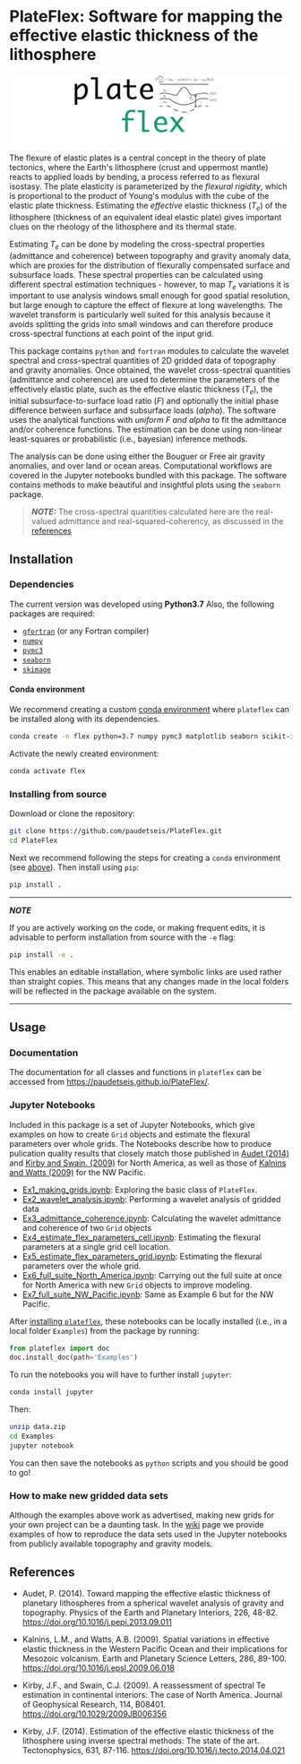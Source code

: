 # PlateFlex: Software for mapping the effective elastic thickness of the lithosphere

![](./plateflex/examples/picture/plateflex_logo.png)

The flexure of elastic plates is a central concept in the theory of plate tectonics,
where the Earth's lithosphere (crust and uppermost mantle) reacts to applied loads 
by bending, a process referred to as flexural isostasy. The plate elasticity is 
parameterized by the *flexural rigidity*, which is proportional to the product of 
Young's modulus with the cube of the elastic plate thickness. Estimating the *effective* 
elastic thickness (<i>T<sub>e</sub></i>) of the lithosphere (thickness 
of an equivalent ideal elastic plate) gives important clues on the rheology of the 
lithosphere and its thermal state. 

Estimating <i>T<sub>e</sub></i> can be done by modeling the cross-spectral properties 
(admittance and coherence) between topography and gravity anomaly data, 
which are proxies for the distribution of flexurally compensated surface and subsurface 
loads. These spectral properties can be calculated using different spectral
estimation techniques - however, to map <i>T<sub>e</sub></i> variations it is 
important to use analysis windows small enough for good spatial resolution, but 
large enough to capture the effect of flexure at long wavelengths. The wavelet 
transform is particularly well suited for this analysis because it avoids splitting
the grids into small windows and can therefore produce cross-spectral functions
at each point of the input grid.

This package contains `python` and `fortran` modules to calculate the wavelet spectral
and cross-spectral quantities of 2D gridded data of topography and gravity anomalies.
Once obtained, the wavelet cross-spectral quantities (admittance and coherence) are
used to determine the parameters of the effectively elastic plate, such as the 
effective elastic thickness (<i>T<sub>e</sub></i>), the initial subsurface-to-surface
load ratio (<i>F</i>) and optionally the initial phase difference between
surface and subsurface loads (<i>alpha</i>). The software uses the analytical
functions with *uniform F and alpha* to fit the admittance and/or coherence functions. 
The estimation can be done using non-linear least-squares or probabilistic (i.e., bayesian)
inference methods. 

The analysis can be done using either the Bouguer or Free air gravity anomalies, and
over land or ocean areas. Computational workflows are covered in the Jupyter 
notebooks bundled with this package. The software contains methods to make beautiful and
insightful plots using the `seaborn` package.
    
> **_NOTE:_**  The cross-spectral quantities calculated here are the real-valued admittance and real-squared-coherency, as discussed in the [references](#references)

## Installation

### Dependencies

The current version was developed using **Python3.7**
Also, the following packages are required:

- [`gfortran`](https://gcc.gnu.org/wiki/GFortran) (or any Fortran compiler)
- [`numpy`](https://numpy.org)
- [`pymc3`](https://docs.pymc.io)
- [`seaborn`](https://seaborn.pydata.org)
- [`skimage`](https://scikit-image.org)

<!-- ### Installing using pip

You can install `plateflex` using the [pip package manager](https://pypi.org/project/pip/):

```bash
pip install plateflex
```
All the dependencies will be automatically installed by `pip`.

### Installing with conda

You can install `plateflex` using the [conda package manager](https://conda.io).
Its required dependencies can be easily installed with:

```bash
conda install numpy pymc3 matplotlib -c conda-forge
```

Then `plateflex` can be installed with `pip`:

```bash
pip install plateflex
```
 -->
#### Conda environment

We recommend creating a custom 
[conda environment](https://conda.io/docs/user-guide/tasks/manage-environments.html)
where `plateflex` can be installed along with its dependencies. 

<!-- - Create a environment called `pflex` and install all dependencies:
 -->
```bash
conda create -n flex python=3.7 numpy pymc3 matplotlib seaborn scikit-image -c conda-forge
```

<!-- - or create it from the `flex_env.yml` file by first checking out the repository:

```bash
git checkout https://github.com/paudetseis/PlateFlex.git
cd PlateFlex
conda env create -f pflex_env.yml
```
 -->
Activate the newly created environment:

```bash
conda activate flex
```

<!-- Install `plateflex` with `pip`:

```bash
pip install plateflex
```
 -->
### Installing from source

Download or clone the repository:
```bash
git clone https://github.com/paudetseis/PlateFlex.git
cd PlateFlex
```

Next we recommend following the steps for creating a `conda` environment (see [above](#conda-environment)). Then install using `pip`:

```bash
pip install .
``` 

---
**_NOTE_**

If you are actively working on the code, or making frequent edits, it is advisable to perform 
installation from source with the `-e` flag: 

```bash
pip install -e .
```

This enables an editable installation, where symbolic links are used rather than straight 
copies. This means that any changes made in the local folders will be reflected in the 
package available on the system.

---

## Usage 

### Documentation

The documentation for all classes and functions in `plateflex` can be accessed from https://paudetseis.github.io/PlateFlex/.

### Jupyter Notebooks

Included in this package is a set of Jupyter Notebooks, which give examples on how to create `Grid` objects and estimate
the flexural parameters over whole grids. The Notebooks describe how to produce pulication quality results that closely
match those published in [Audet (2014)](#references) and [Kirby and Swain. (2009)](#references) for North America, as well
as those of [Kalnins and Watts (2009)](#references) for the NW Pacific.

- [Ex1_making_grids.ipynb](./plateflex/examples/Notebooks/Ex1_making_grids.ipynb): Exploring the basic class of `PlateFlex`.
- [Ex2_wavelet_analysis.ipynb](./plateflex/examples/Notebooks/Ex2_wavelet_analysis.ipynb): Performing a wavelet analysis of gridded data
- [Ex3_admittance_coherence.ipynb](./plateflex/examples/Notebooks/Ex3_admittance_coherence.ipynb): Calculating the wavelet admittance and coherence of two `Grid` objects
- [Ex4_estimate_flex_parameters_cell.ipynb](./plateflex/examples/Notebooks/Ex4_estimate_flex_parameters_cell.ipynb): Estimating the flexural parameters at a single grid cell location.
- [Ex5_estimate_flex_parameters_grid.ipynb](./plateflex/examples/Notebooks/Ex5_estimate_flex_parameters_grid.ipynb): Estimating the flexural parameters over the whole grid.
- [Ex6_full_suite_North_America.ipynb](./plateflex/examples/Notebooks/Ex6_full_suite_North_America.ipynb): Carrying out the full suite at once for North America with new `Grid` objects to improve modeling.
- [Ex7_full_suite_NW_Pacific.ipynb](./plateflex/examples/Notebooks/Ex7_full_suite_NW_Pacific.ipynb): Same as Example 6 but for the NW Pacific.

After [installing `plateflex`](#installation), these notebooks can be locally installed (i.e., in a local folder `Examples`) from the package by running:

```python
from plateflex import doc
doc.install_doc(path='Examples')
```

To run the notebooks you will have to further install `jupyter`:

```bash
conda install jupyter
```

Then:

```bash
unzip data.zip
cd Examples
jupyter notebook
```

You can then save the notebooks as `python` scripts and you should be good to go!

### How to make new gridded data sets

Although the examples above work as advertised, making new grids for your own project can be a daunting task. In the [wiki](https://github.com/paudetseis/PlateFlex/wiki/How-to-make-gridded-data-sets-to-use-with-PlateFlex) page we provide examples of how to reproduce the data sets used in the Jupyter notebooks from publicly available topography and gravity models. 


<!-- ### Testing

A series of tests are located in the ``tests`` subdirectory. In order to perform these tests, clone the repository and run `pytest` (`conda install pytest` if needed):

```bash
git checkout https://github.com/paudetseis/PlateFlex.git
cd PlateFlex
pytest -v
```
 -->
## References

- Audet, P. (2014). Toward mapping the effective elastic thickness of planetary lithospheres
from a spherical wavelet analysis of gravity and topography. Physics of the Earth and Planetary Interiors, 226, 48-82. https://doi.org/10.1016/j.pepi.2013.09.011

- Kalnins, L.M., and Watts, A.B. (2009). Spatial variations in effective elastic thickness in the Western Pacific Ocean and their implications for Mesozoic volcanism. Earth and Planetary Science Letters, 286, 89-100. https://doi.org/10.1016/j.epsl.2009.06.018

- Kirby, J.F., and Swain, C.J. (2009). A reassessment of spectral Te estimation in continental interiors: The case of North America. Journal of Geophysical Research, 114, B08401. https://doi.org/10.1029/2009JB006356

- Kirby, J.F. (2014). Estimation of the effective elastic thickness of the lithosphere using inverse spectral methods: The state of the art. Tectonophysics, 631, 87-116. https://doi.org/10.1016/j.tecto.2014.04.021

